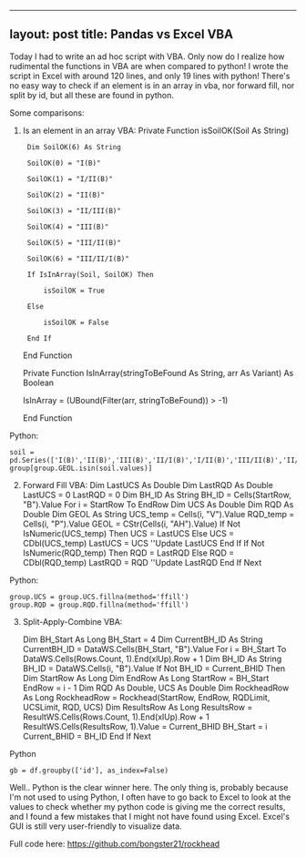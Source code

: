
---
layout: post
title: Pandas vs Excel VBA
---

Today I had to write an ad hoc script with VBA. Only now do I realize how rudimental the functions in VBA are when compared to python! I wrote the script in Excel with around 120 lines, and only 19 lines with python! There's no easy way to check if an element is in an array in vba, nor forward fill, nor split by id, but all these are found in python. 

Some comparisons:

1. Is an element in an array
VBA:
    Private Function isSoilOK(Soil As String)
    
        Dim SoilOK(6) As String
        
        SoilOK(0) = "I(B)"
        
        SoilOK(1) = "I/II(B)"
        
        SoilOK(2) = "II(B)"
        
        SoilOK(3) = "II/III(B)"
        
        SoilOK(4) = "III(B)"
        
        SoilOK(5) = "III/II(B)"
        
        SoilOK(6) = "III/II/I(B)"
        
        If IsInArray(Soil, SoilOK) Then
        
            isSoilOK = True
            
        Else
        
            isSoilOK = False
            
        End If
        
    End Function
    
    Private Function IsInArray(stringToBeFound As String, arr As Variant) As Boolean
    
      IsInArray = (UBound(Filter(arr, stringToBeFound)) > -1)
      
    End Function
    

Python:

    soil = pd.Series(['I(B)','II(B)','III(B)','II/I(B)','I/II(B)','III/II(B)','II/III(B)','III/II/I(B)']
    group[group.GEOL.isin(soil.values)]
    
2. Forward Fill
VBA:
    Dim LastUCS As Double
    Dim LastRQD As Double
    LastUCS = 0
    LastRQD = 0
    Dim BH_ID As String
    BH_ID = Cells(StartRow, "B").Value
    For i = StartRow To EndRow
        Dim UCS As Double
        Dim RQD As Double
        Dim GEOL As String
        UCS_temp = Cells(i, "V").Value
        RQD_temp = Cells(i, "P").Value
        GEOL = CStr(Cells(i, "AH").Value)
        If Not IsNumeric(UCS_temp) Then
            UCS = LastUCS
        Else
            UCS = CDbl(UCS_temp)
            LastUCS = UCS ''Update LastUCS
        End If
        If Not IsNumeric(RQD_temp) Then
            RQD = LastRQD
        Else
            RQD = CDbl(RQD_temp)
            LastRQD = RQD ''Update LastRQD
        End If
    Next
    

Python:

    group.UCS = group.UCS.fillna(method='ffill')
    group.RQD = group.RQD.fillna(method='ffill')
    
    
3. Split-Apply-Combine
VBA:
    
    Dim BH_Start As Long
    BH_Start = 4
    Dim CurrentBH_ID As String
    CurrentBH_ID = DataWS.Cells(BH_Start, "B").Value
    For i = BH_Start To DataWS.Cells(Rows.Count, 1).End(xlUp).Row + 1
        Dim BH_ID As String
        BH_ID = DataWS.Cells(i, "B").Value
        If Not BH_ID = Current_BHID Then
            Dim StartRow As Long
            Dim EndRow As Long
            StartRow = BH_Start
            EndRow = i - 1
            Dim RQD As Double, UCS As Double
            Dim RockheadRow As Long
            RockheadRow = Rockhead(StartRow, EndRow, RQDLimit, UCSLimit, RQD, UCS)
            Dim ResultsRow As Long
            ResultsRow = ResultWS.Cells(Rows.Count, 1).End(xlUp).Row + 1
            ResultWS.Cells(ResultsRow, 1).Value = Current_BHID
            BH_Start = i
            Current_BHID = BH_ID
        End If
    Next
    
Python

    gb = df.groupby(['id'], as_index=False)
    
    
Well.. Python is the clear winner here. The only thing is, probably because I'm not used to using Python, I often have to go back to Excel to look at the values to check whether my python code is giving me the correct results, and I found a few mistakes that I might not have found using Excel. Excel's GUI is still very user-friendly to visualize data.


Full code here:
https://github.com/bongster21/rockhead
    
  

